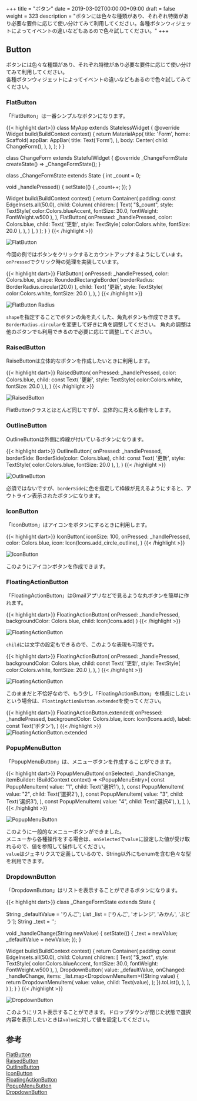 +++
title = "ボタン"
date = 2019-03-02T00:00:00+09:00
draft = false
weight = 323
description = "ボタンには色々な種類があり、それぞれ特徴があり必要な要件に応じて使い分けてみて利用してください。各種ボタンウィジェットによってイベントの違いなどもあるので色々試してください。"
+++

## Button

ボタンには色々な種類があり、それぞれ特徴があり必要な要件に応じて使い分けてみて利用してください。  
各種ボタンウィジェットによってイベントの違いなどもあるので色々試してみてください。

### FlatButton

「FlatButton」は一番シンプルなボタンになります。

{{< highlight dart>}}
class MyApp extends StatelessWidget {
  @override
  Widget build(BuildContext context) {
    return MaterialApp(
      title: 'Form',
      home: Scaffold(
        appBar: AppBar(
          title: Text('Form'),
        ),
        body: Center(
          child: ChangeForm(),
        ),
      ),
    );
  }
}

class ChangeForm extends StatefulWidget {
  @override
  _ChangeFormState createState() => _ChangeFormState();
}

class _ChangeFormState extends State<ChangeForm> {
  int _count = 0;

  void _handlePressed() {
    setState(() {
      _count++;
    });
  }

  Widget build(BuildContext context) {
    return Container(
      padding: const EdgeInsets.all(50.0),
      child: Column(
        children: <Widget>[
          Text(
            "$_count",
            style: TextStyle(
              color:Colors.blueAccent,
              fontSize: 30.0,
              fontWeight: FontWeight.w500
            ),
          ),
          FlatButton(
            onPressed: _handlePressed,
            color: Colors.blue,
            child: Text(
              '更新',
              style: TextStyle(
                color:Colors.white,
                fontSize: 20.0
              ),
            ),
          )
        ],
      )
    );
  }
}
{{< /highlight >}}

<img src="/images/basic/interactive/02/button_01.gif" style="min-width:300px;max-width:600px;" alt="FlatButton"/>

今回の例ではボタンをクリックするとカウントアップするようにしています。   
``onPressed``でクリック時の処理を実装しています。

{{< highlight dart>}}
FlatButton(
  onPressed: _handlePressed,
  color: Colors.blue,
  shape: RoundedRectangleBorder(
      borderRadius: BorderRadius.circular(20.0)
  ),
  child: Text(
    '更新',
    style: TextStyle(
        color:Colors.white,
        fontSize: 20.0
    ),
  ),
)
{{< /highlight >}}

<img src="/images/basic/interactive/02/shape_01.png" style="min-width:300px;max-width:600px;" alt="FlatButton Radius"/>

``shape``を指定することでボタンの角を丸くした、角丸ボタンも作成できます。  
``BorderRadius.circular``を変更して好きに角を調整してください。 
角丸の調整は他のボタンでも利用できるので必要に応じて調整してください。   

### RaisedButton

RaiseButtonは立体的なボタンを作成したいときに利用します。

{{< highlight dart>}}
RaisedButton(
  onPressed: _handlePressed,
  color: Colors.blue,
  child: const Text(
    '更新',
    style: TextStyle(
        color:Colors.white,
        fontSize: 20.0
    ),),
)
{{< /highlight >}}

<img src="/images/basic/interactive/02/button_02.gif" style="min-width:300px;max-width:600px;" alt="RaisedButton"/>

FlatButtonクラスとほとんど同じですが、立体的に見える動作をします。

### OutlineButton

OutlineButtonは外側に枠線が付いているボタンになります。

{{< highlight dart>}}
OutlineButton(
  onPressed: _handlePressed,
  borderSide: BorderSide(color: Colors.blue),
  child: const Text(
    '更新',
    style: TextStyle(
        color:Colors.blue,
        fontSize: 20.0
    ),
  ),
)
{{< /highlight >}}

<img src="/images/basic/interactive/02/button_03.gif" style="min-width:300px;max-width:600px;" alt="OutlineButton"/>

必須ではないですが、``borderSide``に色を指定して枠線が見えるようにすると、アウトライン表示されたボタンになります。

<span id="icon_button"></span>
### IconButton

「IconButton」はアイコンをボタンにするときに利用します。

{{< highlight dart>}}
IconButton(
  iconSize: 100,
  onPressed: _handlePressed,
  color: Colors.blue,
  icon: Icon(Icons.add_circle_outline),
)
{{< /highlight >}}

<img src="/images/basic/interactive/02/button_04.gif" style="min-width:300px;max-width:600px;" alt="IconButton"/>

このようにアイコンボタンを作成できます。

<span id="floaging_action_button"></span>
### FloatingActionButton

「FloatingActionButton」はGmailアプリなどで見るような丸ボタンを簡単に作れます。 

{{< highlight dart>}}
FloatingActionButton(
  onPressed: _handlePressed,
  backgroundColor: Colors.blue,
  child: Icon(Icons.add)
)
{{< /highlight >}}

<img src="/images/basic/interactive/02/button_05.gif" style="min-width:300px;max-width:600px;" alt="FloatingActionButton"/>

``child``には文字の設定もできるので、このような表現も可能です。

{{< highlight dart>}}
FloatingActionButton(
  onPressed: _handlePressed,
  backgroundColor: Colors.blue,
  child: const Text(
    '更新',
    style: TextStyle(
        color:Colors.white,
        fontSize: 20.0
    ),
  ),
)
{{< /highlight >}}

<img src="/images/basic/interactive/02/button_05_01.png" style="min-width:300px;max-width:600px;" alt="FloatingActionButton"/>

このままだと不恰好なので、もう少し「FloatingActionButton」を横長にしたいという場合は、``FloatingActionButton.extended``を使ってください。

{{< highlight dart>}}
FloatingActionButton.extended(
  onPressed: _handlePressed,
  backgroundColor: Colors.blue,
  icon: Icon(Icons.add),
  label: const Text('ボタン'),
)
{{< /highlight >}}
<img src="/images/basic/interactive/02/button_05_02.png" style="min-width:300px;max-width:600px;" alt="FloatingActionButton.extended"/>

<span id="popup_menu_button"></span>
### PopupMenuButton

「PopupMenuButton」は、メニューボタンを作成することができます。

{{< highlight dart>}}
PopupMenuButton<String>(
  onSelected: _handleChange,
  itemBuilder: (BuildContext context) => <PopupMenuEntry<String>>[
    const PopupMenuItem<String>(
      value: "1",
      child: Text('選択1'),
    ),
    const PopupMenuItem<String>(
      value: "2",
      child: Text('選択2'),
    ),
    const PopupMenuItem<String>(
      value: "3",
      child: Text('選択3'),
    ),
    const PopupMenuItem<String>(
      value: "4",
      child: Text('選択4'),
    ),
  ],
),
{{< /highlight >}}

<img src="/images/basic/interactive/02/button_07.gif" style="min-width:300px;max-width:600px;" alt="PopupMenuButton"/>

このように一般的なメニューボタンができました。  
メニューから各種操作をする場合は、``onSelected``で``value``に設定した値が受け取れるので、値を参照して操作してください。  
``value``はジェネリクスで定義しているので、String以外にもenumを含む色々な型を利用できます。

### DropdownButton

「DropdownButton」はリストを表示することができるボタンになります。

{{< highlight dart>}}
class _ChangeFormState extends State<ChangeForm> {

  String _defaultValue = 'りんご';
  List<String> _list = <String>['りんご', 'オレンジ', 'みかん', 'ぶどう'];
  String _text = '';

  void _handleChange(String newValue) {
    setState(() {
      _text = newValue;
      _defaultValue = newValue;
    });
  }

  Widget build(BuildContext context) {
    return Container(
        padding: const EdgeInsets.all(50.0),
        child: Column(
          children: <Widget>[
            Text(
              "$_text",
              style: TextStyle(
                  color:Colors.blueAccent,
                  fontSize: 30.0,
                  fontWeight: FontWeight.w500
              ),
            ),
            DropdownButton<String>(
              value: _defaultValue,
              onChanged: _handleChange,
              items: _list.map<DropdownMenuItem<String>>((String value) {
                return DropdownMenuItem<String>(
                  value: value,
                  child: Text(value),
                );
              }).toList(),
            ),
          ],
        )
    );
  }
}
{{< /highlight >}}

<img src="/images/basic/interactive/02/button_06.gif" style="min-width:300px;max-width:600px;" alt="DropdownButton"/>

このようにリスト表示することができます。ドロップダウンが閉じた状態で選択内容を表示したいときは``value``に対して値を設定してください。  


## 参考

[FlatButton](https://docs.flutter.io/flutter/material/FlatButton-class.html)  
[RaisedButton](https://docs.flutter.io/flutter/material/RaisedButton-class.html)  
[OutlineButton](https://docs.flutter.io/flutter/material/OutlineButton-class.html)  
[IconButton](https://docs.flutter.io/flutter/material/IconButton-class.html)  
[FloatingActionButton](https://docs.flutter.io/flutter/material/FloatingActionButton-class.html)  
[PopupMenuButton](https://docs.flutter.io/flutter/material/PopupMenuButton-class.html)  
[DropdownButton](https://docs.flutter.io/flutter/material/DropdownButton-class.html)  
